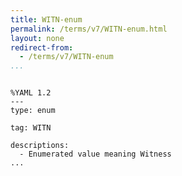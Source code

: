 ```yaml
---
title: WITN-enum
permalink: /terms/v7/WITN-enum.html
layout: none
redirect-from:
  - /terms/v7/WITN-enum
...
```


```

%YAML 1.2
---
type: enum

tag: WITN

descriptions:
  - Enumerated value meaning Witness
...

```